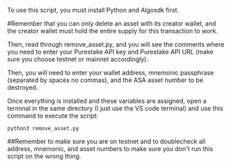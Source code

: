 To use this script, you must install Python and Algosdk first.

#Remember that you can only delete an asset with its creator wallet, and the creator wallet must hold the entire supply for this transaction to work.

Then, read through remove_asset.py, and you will see the comments where you need to enter your Purestake API key and Purestake API URL (make sure you choose testnet or mainnet accordingly).

Then, you will need to enter your wallet address, mnemonic passphrase (separated by spaces no commas), and the ASA asset number to be destroyed.

Once everything is installed and these variables are assigned, open a terminal in the same directory (I just use the VS code terminal) and use this command to execute the script:

```python3 remove_asset.py```

##Remember to make sure you are on testnet and to doublecheck all address, mnemonic, and asset numbers to make sure you don't run this script on the wrong thing.